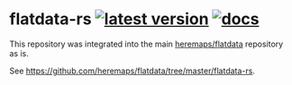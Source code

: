 # flatdata-rs [![latest version]][crates.io] [![docs]][docs.rs]

This repository was integrated into the main
[heremaps/flatdata](https://github.com/heremaps/flatdata) repository as is.

See https://github.com/heremaps/flatdata/tree/master/flatdata-rs.

[latest version]: https://img.shields.io/crates/v/flatdata.svg
[crates.io]: https://crates.io/crates/flatdata
[docs]: https://docs.rs/flatdata/badge.svg
[docs.rs]: https://docs.rs/flatdata/
